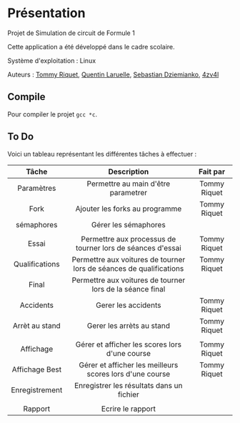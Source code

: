 # Présentation

Projet de Simulation de circuit de Formule 1

Cette application a été développé dans le cadre scolaire.  

Système d'exploitation : Linux

Auteurs : [Tommy Riquet](https://github.com/Tommyriquet), [Quentin Laruelle](https://github.com/QuentinLaruelle), [Sebastian Dziemianko](https://github.com/DziemiankoSebastian), [4zv4l](https://github.com/4zv4l)

## Compile

Pour compiler le projet `gcc *c`.

## To Do

Voici un tableau représentant les différentes tâches à effectuer :

| Tâche | Description | Fait par
|:---:|:---:|:---:
| Paramètres | Permettre au main d'être parametrer | Tommy Riquet
| Fork | Ajouter les forks au programme | Tommy Riquet
| sémaphores | Gérer les sémaphores |
|||
| Essai | Permettre aux processus de tourner lors de séances d'essai | Tommy Riquet
| Qualifications | Permettre aux voitures de tourner lors de séances de qualifications | Tommy Riquet
| Final | Permettre aux voitures de tourner lors de la séance final  | 
| Accidents | Gerer les accidents | Tommy Riquet
| Arrèt au stand | Gerer les arrèts au stand | Tommy Riquet
|||
| Affichage | Gérer et afficher les scores lors d'une course | Tommy Riquet
| Affichage Best | Gérer et afficher les meilleurs scores lors d'une course | Tommy Riquet
| Enregistrement | Enregistrer les résultats dans un fichier |
|||
| Rapport | Ecrire le rapport |


